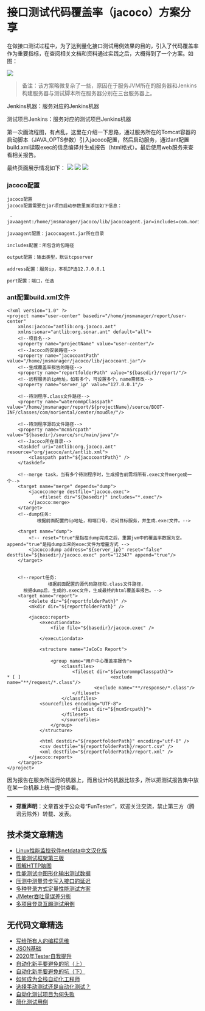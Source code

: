 # 接口测试代码覆盖率（jacoco）方案分享

在做接口测试过程中，为了达到量化接口测试用例效果的目的，引入了代码覆盖率作为重要指标，在查阅相关文档和资料通过实践之后，大概得到了一个方案。如图：

![](http://pic.automancloud.com/WechatIMG12_Fotor3243243.jpg)

> 备注：该方案略微复杂了一些，原因在于服务JVM所在的服务器和Jenkins构建服务器与测试脚本所在服务器分别在三台服务器上。

Jenkins机器：服务对应的Jenkins机器

测试项目Jenkins：服务对应的测试项目Jenkins机器

第一次画流程图，有点乱，这里在介绍一下思路，通过服务所在的Tomcat容器的启动脚本（JAVA_OPTS参数）引入jacoco配置，然后启动服务，通过ant配置build.xml读取exec的信息编译并生成报告（html格式）。最后使用web服务来查看相关报告。

最终页面展示情况如下：
![](http://pic.automancloud.com/jacocof5ds4f94sa9.png)
![](http://pic.automancloud.com/jacoco324523452445.png)
![](http://pic.automancloud.com/jacoco5d4gag.png)

### jacoco配置

```
jacoco配置
jacoco配置需要在jar项目启动参数里面添加如下信息：

 -javaagent:/home/jmsmanager/jacoco/lib/jacocoagent.jar=includes=com.noriental.*,output=tcpserver,address=127.0.0.1,port=12345

javaagent配置：jacocoagent.jar所在目录

includes配置：所包含的包路径

output配置：输出类型，默认tcpserver

address配置：服务ip，本机IP选12.7.0.0.1

port配置：端口，任选
```

### ant配置build.xml文件

```
<?xml version="1.0" ?>
<project name="user-center" basedir="/home/jmsmanager/report/user-center"
    xmlns:jacoco="antlib:org.jacoco.ant"
    xmlns:sonar="antlib:org.sonar.ant" default="all">
    <!--项目名-->
    <property name="projectName" value="user-center"/>
    <!--Jacoco的安装路径-->
    <property name="jacocoantPath" value="/home/jmsmanager/jacoco/lib/jacocoant.jar"/>
    <!--生成覆盖率报告的路径-->
    <property name="reportfolderPath" value="${basedir}/report/"/>
    <!--远程服务的ip地址，如有多个，可设置多个，name需修改-->
    <property name="server_ip" value="127.0.0.1"/>

    <!--待测程序.class文件路径-->
    <property name="waterommpClasspath" value="/home/jmsmanager/report/${projectName}/source/BOOT-INF/classes/com/noriental/center/moudle/"/>

    <!--待测程序源码文件路径-->
    <property name="mcmSrcpath" value="${basedir}/source/src/main/java"/>
    <!--Jacoco所在目录-->
    <taskdef uri="antlib:org.jacoco.ant" resource="org/jacoco/ant/antlib.xml">
        <classpath path="${jacocoantPath}" />
    </taskdef>

    <!--merge task，当有多个待测程序时，生成报告前需将所有.exec文件merge成一个-->
    <target name="merge" depends="dump">
        <jacoco:merge destfile="jacoco.exec">
            <fileset dir="${basedir}" includes="*.exec"/>
        </jacoco:merge>
    </target>
	<!--dump任务:
           根据前面配置的ip地址，和端口号，访问目标服务，并生成.exec文件。-->

    <target name="dump">
        <!-- reset="true"是指在dump完成之后，重置jvm中的覆盖率数据为空。append="true"是指dump出来的exec文件为增量方式 -->
        <jacoco:dump address="${server_ip}" reset="false" destfile="${basedir}/jacoco.exec" port="12347" append="true"/>
    </target>


    <!--report任务:
               根据前面配置的源代码路径和.class文件路径，
      根据dump后，生成的.exec文件，生成最终的html覆盖率报告。-->
    <target name="report">
        <delete dir="${reportfolderPath}" />
        <mkdir dir="${reportfolderPath}" />

        <jacoco:report>
            <executiondata>
                <file file="${basedir}/jacoco.exec" />

            </executiondata>

            <structure name="JaCoCo Report">

                <group name="用户中心覆盖率报告">
                    <classfiles>
                        <fileset dir="${waterommpClasspath}">
* [ ]                                 <exclude name="**/request/*.class"/>
                                <exclude name="**/response/*.class"/>
                        </fileset>
                    </classfiles>
		    <sourcefiles encoding="UTF-8">
                    	<fileset dir="${mcmSrcpath}">
                  	</fileset>
                    </sourcefiles>
                </group>
            </structure>

            <html destdir="${reportfolderPath}" encoding="utf-8" />
            <csv destfile="${reportfolderPath}/report.csv" />
            <xml destfile="${reportfolderPath}/report.xml" />
        </jacoco:report>
    </target>
</project>
```
因为报告在服务所运行的机器上，而且设计的机器比较多，所以把测试报告集中放在某一台机器上统一提供查看。

---
* **郑重声明**：文章首发于公众号“FunTester”，欢迎关注交流，禁止第三方（腾讯云除外）转载、发表。

## 技术类文章精选

- [Linux性能监控软件netdata中文汉化版](https://mp.weixin.qq.com/s/fdXtK-5WwKnxjLZdyg6-nA)
- [性能测试框架第三版](https://mp.weixin.qq.com/s/Mk3PoH7oJX7baFmbeLtl_w)
- [图解HTTP脑图](https://mp.weixin.qq.com/s/100Vm8FVEuXs0x6rDGTipw)
- [性能测试中图形化输出测试数据](https://mp.weixin.qq.com/s/EMvpYIsszdwBJFPIxztTvA)
- [压测中测量异步写入接口的延迟](https://mp.weixin.qq.com/s/odvK1iYgg4eRVtOOPbq15w)
- [多种登录方式定量性能测试方案](https://mp.weixin.qq.com/s/WuZ2h2rr0rNBgEvQVioacA)
- [JMeter吞吐量误差分析](https://mp.weixin.qq.com/s/jHKmFNrLmjpihnoigNNCSg)
- [多项目登录互踢测试用例](https://mp.weixin.qq.com/s/Nn_CUy_j7j6bUwHSkO0pCQ)

## 无代码文章精选

- [写给所有人的编程思维](https://mp.weixin.qq.com/s/Oj33UCnYfbUgzsBzEm2GPQ)
- [JSON基础](https://mp.weixin.qq.com/s/tnQmAFfFbRloYp8J9TYurw)
- [2020年Tester自我提升](https://mp.weixin.qq.com/s/vuhUp85_6Sbg6ReAN3TTSQ)
- [自动化新手要避免的坑（上）](https://mp.weixin.qq.com/s/MjcX40heTRhEgCFhInoqYQ)
- [自动化新手要避免的坑（下）](https://mp.weixin.qq.com/s/azDUo1IO5JgkJIS9n1CMRg)
- [如何成为全栈自动化工程师](https://mp.weixin.qq.com/s/j2rQ3COFhg939KLrgKr_bg)
- [选择手动测试还是自动化测试？](https://mp.weixin.qq.com/s/4haRrfSIp5Plgm_GN98lRA)
- [自动化测试项目为何失败](https://mp.weixin.qq.com/s/KFJXuLjjs1hii47C1BH8PA)
- [简化测试用例](https://mp.weixin.qq.com/s/BhwfDqhN9yoa3Iul_Eu5TA)